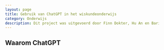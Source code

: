 ```yaml
---
layout: page
title: Gebruik van ChatGPT in het wiskundeonderwijs
category: Onderwijs
description: Dit project was uitgevoerd door Finn Dokter, Hu An en Barien Kanie onder de begeleiding van Sharon Calor van de universitaire lerarenopleiding. In dit project hebben de studenten een lesplan gemaakt voor de bovenbouw wiskunde B, als voorbereiding op de examens. Wij vonden differentiëren en integreren hier een goed onderwerp voor, omdat leerlingen daar al veel ervaring mee hebben op dit punt en omdat het een belangrijk onderdeel is op het examen.
---
```


<html>
<p align="center">
</p>

<p></p>
<h2> Waarom ChatGPT</h2>
</html>
